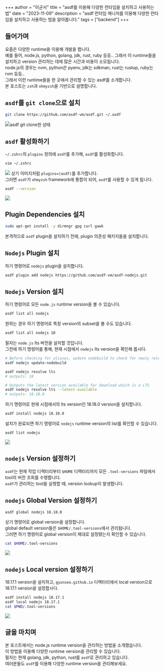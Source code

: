 +++
author = "이균서"
title = "asdf를 이용해 다양한 런타임을 설치하고 사용하는 법"
date = "2023-11-09"
description = "asdf 런타임 매니저를 이용해 다양한 런타임을 설치하고 사용하는 법을 알아봅니다."
tags = ["backend"]
+++

## 들어가며

요즘은 다양한 runtime을 이용해 개발을 합니다.  
예를 들어, node.js, python, golang, jdk, rust, ruby 등등..
그래서 이 runtime들을 설치하고 version 관리하는 데에 많은 시간과 비용이 소모됩니다.  
node.js의 경우는 nvm, python은 pyenv, jdk는 sdkman, rust는 rustup, ruby는 rvm 등등..  
그래서 이런 runtime들을 한 곳에서 관리할 수 있는 asdf를 소개합니다.  
본 포스트는 `zsh`과 `ohmyzsh`을 기반으로 설명합니다.

## `asdf`를 `git clone`으로 설치

```zsh
git clone https://github.com/asdf-vm/asdf.git ~/.asdf
```

![asdf git clone한 상태](https://res.cloudinary.com/gyunseo-blog/image/upload/v1698669625/install-asdf-on-ubuntu-linux-and-ohmyzsh-1696765333415.jpeg)

## `asdf` 활성화하기

`~/.zshrc`의 `plugins` 정의에 `asdf`를 추가해, `asdf`를 활성화합니다.

```zsh
vim ~/.zshrc
```

![](https://res.cloudinary.com/gyunseo-blog/image/upload/v1698669625/install-asdf-on-ubuntu-linux-and-ohmyzsh-1696765514519.jpeg)
상기 이미지처럼 `plugins=(asdf)`를 추가합니다.  
그러면 `asdf`가 `ohmyzsh` framework에 통합이 되어, `asdf`를 사용할 수 있게 됩니다.

```zsh
asdf --version
```

![](https://res.cloudinary.com/gyunseo-blog/image/upload/v1698669625/install-asdf-on-ubuntu-linux-and-ohmyzsh-1696765667860.jpeg)

## Plugin Dependencies 설치

```zsh
sudo apt-get install -y dirmngr gpg curl gawk
```

본격적으로 `asdf` plugin을 설치하기 전에, plugin 의존성 패키지들을 설치합니다.

## `Nodejs` Plugin 설치

하기 명령어로 `nodejs` plugin을 설치합니다.

```zsh
asdf plugin add nodejs https://github.com/asdf-vm/asdf-nodejs.git
```

## `Nodejs` Version 설치

하기 명령어로 모든 `node.js` runtime version을 볼 수 있습니다.

```zsh
asdf list all nodejs
```

원하는 경우 하기 명령어로 특정 version의 subset을 볼 수도 있습니다.

```zsh
asdf list all nodejs 18
```

필자는 `node.js` lts 버전을 설치할 것입니다.  
그전에 하기 명령어를 통해, 현재 시점에서 `nodejs` lts version을 확인해 봅시다.

```zsh
# Before checking for aliases, update nodebuild to check for newly releasead versions
asdf nodejs update-nodebuild

asdf nodejs resolve lts
# outputs: 18

# Outputs the latest version available for download which is a LTS
asdf nodejs resolve lts --latest-available
# outputs: 18.18.0
```

하기 명령어로 현재 시점에서의 lts version인 18.18.0 version을 설치합니다.

```zsh
asdf install nodejs 18.18.0
```

설치가 완료되면 하기 명령어로 `nodejs` runtime version의 list를 확인할 수 있습니다.

```zsh
asdf list nodejs
```

![](https://res.cloudinary.com/gyunseo-blog/image/upload/v1698669625/install-asdf-on-ubuntu-linux-and-ohmyzsh-1696766814971.jpeg)

## `nodejs` Version 설정하기

`asdf`는 현재 작업 디렉터리부터 `$HOME` 디렉터리까지 모든 `.tool-versions` 파일에서 tool의 버전 조회를 수행합니다.  
`asdf`가 관리하는 tool을 실행할 때, version lookup이 발생합니다.

## `nodejs` Global Version 설정하기

```zsh
asdf global nodejs 18.18.0
```

상기 명령어로 global version을 설정합니다.  
global default version들은 `$HOME/.tool-versions`에서 관리됩니다.  
그러면 하기 명령어로 global version이 제대로 설정됐는지 확인할 수 있습니다.

```zsh
cat $HOME/.tool-versions
```

![](https://res.cloudinary.com/gyunseo-blog/image/upload/v1698669625/install-asdf-on-ubuntu-linux-and-ohmyzsh-1696767200085.jpeg)

## `nodejs` Local version 설정하기

18.17.1 version을 설치하고, `gyunseo.github.io` 디렉터리에서 local version으로 18.17.1 version을 설정합시다.

```zsh
asdf install nodejs 18.17.1
asdf local nodejs 18.17.1
cat $PWD/.tool-versions
```

![](https://res.cloudinary.com/gyunseo-blog/image/upload/v1698669625/install-asdf-on-ubuntu-linux-and-ohmyzsh-1696767644582.jpeg)

## 글을 마치며

본 포스트에서는 node.js runtime version을 관리하는 방법을 소개했습니다.  
이 방법을 이용해 다양한 runtime version을 관리할 수 있습니다.  
필자는 현재 golang, jdk, python, rust를 `asdf`로 관리하고 있습니다.  
여러분들도 `asdf`를 이용해 다양한 runtime version을 관리해보세요.
